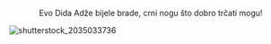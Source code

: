 <p align="center">
Evo Dida Adže bijele brade, crni nogu što dobro trčati mogu!

![shutterstock_2035033736](https://user-images.githubusercontent.com/118318034/202048202-2065d89b-3215-4d8e-a94d-cd808c5e4e95.jpg)

</p>

<!---
didadze/didadze is a ✨ special ✨ repository because its `README.md` (this file) appears on your GitHub profile.
You can click the Preview link to take a look at your changes.
--->
